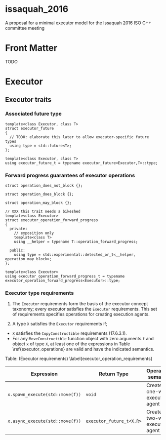 # issaquah_2016
A proposal for a minimal executor model for the Issaquah 2016 ISO C++ committee meeting

# Front Matter

TODO

# Executor

## Executor traits

### Associated future type

    template<class Executor, class T>
    struct executor_future
    {
      // TODO: elaborate this later to allow executor-specific future types
      using type = std::future<T>;
    };
    
    template<class Executor, class T>
    using executor_future_t = typename executor_future<Executor,T>::type;

### Forward progress guarantees of executor operations

    struct operation_does_not_block {};
    
    struct operation_does_block {};
    
    struct operation_may_block {};
    
    // XXX this trait needs a bikeshed
    template<class Executor>
    struct executor_operation_forward_progress
    {
      private:
        // exposition only
        template<class T>
        using __helper = typename T::operation_forward_progress;
    
      public:
        using type = std::experimental::detected_or_t<__helper, operation_may_block>;
    };

    template<class Executor>
    using executor_operation_forward_progress_t = typename executor_operation_forward_progress<Executor>::type;

### Executor type requirements

1. The `Executor` requirements form the basis of the executor concept taxonomy;
   every executor satisfies the `Executor` requirements. This set of
   requirements specifies operations for creating execution agents.

2. A type `X` satisfies the `Executor` requirements if;
  * `X` satisfies the `CopyConstructible` requirements (17.6.3.1).
  * For any `MoveConstructible` function object with zero arguments `f` and object `x` of type `X`,
    at least one of the expressions in Table \ref{executor_operations} are valid and have the indicated semantics.

Table: (Executor requirements) \label{executor_operation_requirements}


| Expression                       | Return Type              |  Operational semantics             |
|--------------------------------- |--------------------------| -----------------------------------|
| `x.spawn_execute(std::move(f))`  | `void`                   |  Creates a one-way execution agent |
| `x.async_execute(std::move(f))`  | `executor_future_t<X,R>` | Creates a two-way execution agent  |


